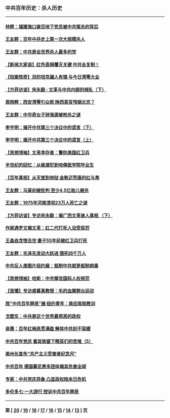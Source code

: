 ### 中共百年历史：杀人历史
---
#### [林辉：福建海口逾百地下党员被中共冤杀的背后](../../pages/nf1176106/n13878946.md?05080430) 
#### [王友群：百年中共史上第一次大规模杀人](../../pages/nf1176106/n13863785.md?05080430) 
#### [王友群：中共是全世界杀人最多的党](../../pages/nf1176106/n13860689.md?05080430) 
#### [【新闻大家谈】红色高棉覆灭关键 中共全复制！](../../pages/nf1176106/n13850222.md?05080430) 
#### [【拍案惊奇】邓的坦克碾人有理 与今日清零大业](../../pages/nf1176106/n13729574.md?05080430) 
#### [【方菲访谈】宋永毅 : 文革与中共内部的倾轧（下）](../../pages/nf1176106/n13486836.md?05080430) 
#### [周晓辉：西安清零引众怒 陕西高官甩锅北京？](../../pages/nf1176106/n13484627.md?05080430) 
#### [王友群：中华奇女子钟海源被枪杀之谜](../../pages/nf1176106/n13430555.md?05080430) 
#### [李宇明：揭开中共第三个决议中的谎言（下）](../../pages/nf1176106/n13389389.md?05080430) 
#### [李宇明：揭开中共第三个决议中的谎言（上）](../../pages/nf1176106/n13388697.md?05080430) 
#### [【思想领袖】文革幸存者：警防美国红卫兵](../../pages/nf1176106/n13339289.md?05080430) 
#### [半世纪的回忆：从偷渡犯到哈佛医学院毕业生](../../pages/nf1176106/n13345328.md?05080430) 
#### [【百年真相】从天堂到地狱 金敬迈荒唐的红与黑](../../pages/nf1176106/n13336995.md?05080430) 
#### [王友群：马寅初被批判 至少4.5亿胎儿被杀](../../pages/nf1176106/n13260313.md?05080430) 
#### [王友群：1975年河南溃坝23万人死亡之谜](../../pages/nf1176106/n13231576.md?05080430) 
#### [【方菲访谈】专访宋永毅：揭广西文革骇人真相 （下）](../../pages/nf1176106/n13209074.md?05080430) 
#### [作家遇罗文揭文革：红二代打死人没受惩罚](../../pages/nf1176106/n13205254.md?05080430) 
#### [王晶垚含恨去世 妻子55年前被红卫兵打死](../../pages/nf1176106/n13203590.md?05080430) 
#### [王友群：毛泽东发动大跃进 饿死四千万人](../../pages/nf1176106/n13177158.md?05080430) 
#### [中共反人类图片纽约展：抵制中共就是抵制病毒](../../pages/nf1176106/n13115371.md?05080430) 
#### [【思想领袖】哈斯：中共窜改国际人权规范](../../pages/nf1176106/n13053647.md?05080430) 
#### [【首播】专访盛慕真教授：毛的血腥群众运动](../../pages/nf1176106/n13091782.md?05080430) 
#### [观“中共百年罪恶”展 纽约青年：美应吸取教训](../../pages/nf1176106/n13085246.md?05080430) 
#### [戈壁东：中共是这个世界最邪恶的政权](../../pages/nf1176106/n13085641.md?05080430) 
#### [易蓉：百年红祸恶贯满盈 解体中共刻不容缓](../../pages/nf1176106/n13084455.md?05080430) 
#### [中共百年党庆 看其铁窗下精英们的苦难（5）](../../pages/nf1176106/n13076766.md?05080430) 
#### [美州长宣布“共产主义受害者纪念月”](../../pages/nf1176106/n13074024.md?05080430) 
#### [中共百年 德国慕尼黑多团体揭其危害全球](../../pages/nf1176106/n13068873.md?05080430) 
#### [专家：中共党庆异象 凸显政权陷末日危机](../../pages/nf1176106/n13067084.md?05080430) 
#### [多伦多七·一大游行 控诉中共百年罪恶](../../pages/nf1176106/n13062043.md?05080430) 

---
#### 第 [ [20](./20.md?05080430) / [19](./19.md?05080430) / [18](./18.md?05080430) / [17](./17.md?05080430) / [16](./16.md?05080430) / [15](./15.md?05080430) / [14](./14.md?05080430) / [13](./13.md?05080430) ] 页
